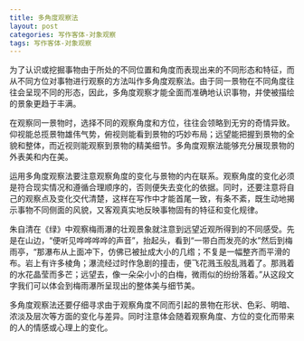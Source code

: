 ```yaml
---
title: 多角度观察法
layout: post
categories: 写作客体-对象观察
tags: 写作客体-对象观察
---
```


为了认识或挖掘事物由于所处的不同位置和角度而表现出来的不同形态和特征，而从不同方位对事物进行观察的方法叫作多角度观察法。由于同一景物在不同角度往往会呈现不同的形态，因此，多角度观察才能全面而准确地认识事物，并使被描绘的景象更趋于丰满。

在观察同一景物时，选择不同的观察角度和方位，往往会领略到无穷的奇情异致。仰视能总揽景物雄伟气势，俯视则能看到景物的巧妙布局；远望能把握到景物的全貌和整体，而近视则能观察到景物的精美细节。多角度观察法能够充分展现景物的外表美和内在美。

运用多角度观察法要注意观察角度的变化与景物的内在联系。观察角度的变化必须是符合现实情况和遵循合理顺序的，否则便失去变化的依据。同时，还要注意将自己的观察点及变化交代清楚，这样在写作中才能首尾一致，有条不紊，既生动地揭示事物不同侧面的风貌，又客观真实地反映事物固有的特征和变化规律。

朱自清在《绿》中观察梅雨瀑的壮观景象就注意到远望近观所得到的不同感受。先是在山边，“便听见哗哗哗哗的声音”，抬起头，看到“一带白而发亮的水”然后到梅雨亭，“那瀑布从上面冲下，仿佛已被扯成大小的几绺；不复是一幅整齐而平滑的布。岩上有许多棱角；瀑流经过时作急剧的撞击，便飞花溅玉般乱溅着了。那溅着的水花晶莹而多芒；远望去，像一朵朵小小的白梅，微雨似的纷纷落着。”从这段文字我们可以体会到梅雨瀑所呈现出的整体美与细节美。

多角度观察法还要仔细寻求由于观察角度不同而引起的景物在形状、色彩、明暗、浓淡及层次等方面的变化与差异。同时注意体会随着观察角度、方位的变化而带来的人的情感或心理上的变化。 